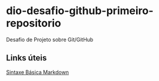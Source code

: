 # dio-desafio-github-primeiro-repositorio
Desafio de Projeto sobre Git/GitHub

## Links úteis
[Sintaxe Básica Markdown](https://www.markdownguide.org/)
